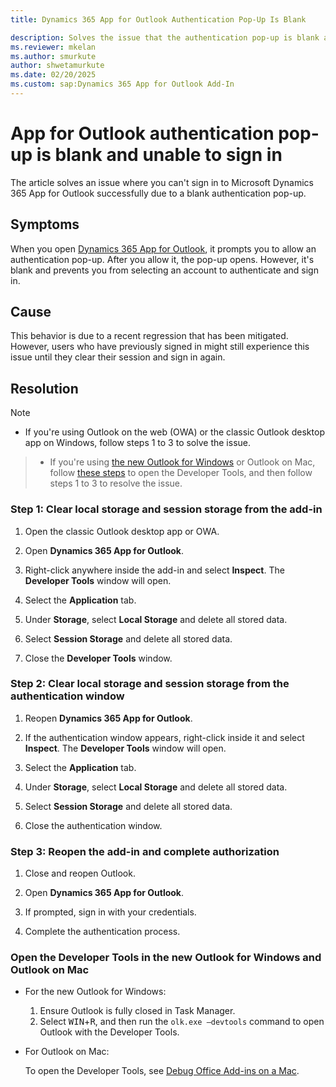 ```yaml
---
title: Dynamics 365 App for Outlook Authentication Pop-Up Is Blank
description: Solves the issue that the authentication pop-up is blank and you can't sign in to Dynamics 365 App for Outlook.
ms.reviewer: mkelan
ms.author: smurkute
author: shwetamurkute
ms.date: 02/20/2025
ms.custom: sap:Dynamics 365 App for Outlook Add-In
---
```

# App for Outlook authentication pop-up is blank and unable to sign in

The article solves an issue where you can't sign in to Microsoft Dynamics 365 App for Outlook successfully due to a blank authentication pop-up.

## Symptoms

When you open [Dynamics 365 App for Outlook](/dynamics365/outlook-app/overview), it prompts you to allow an authentication pop-up. After you allow it, the pop-up opens. However, it's blank and prevents you from selecting an account to authenticate and sign in.

## Cause

This behavior is due to a recent regression that has been mitigated. However, users who have previously signed in might still experience this issue until they clear their session and sign in again.

## Resolution

> [!NOTE]
>
> - If you're using Outlook on the web (OWA) or the classic Outlook desktop app on Windows, follow steps 1 to 3 to solve the issue.  
> - If you're using [the new Outlook for Windows](https://support.microsoft.com/office/switch-to-new-outlook-for-windows-f5fb9e26-af7c-4976-9274-61c6428344e7) or Outlook on Mac, follow [these steps](#open-the-developer-tools-in-the-new-outlook-for-windows-and-outlook-on-mac) to open the Developer Tools, and then follow steps 1 to 3 to resolve the issue.

### Step 1: Clear local storage and session storage from the add-in

1. Open the classic Outlook desktop app or OWA.
2. Open **Dynamics 365 App for Outlook**.
3. Right-click anywhere inside the add-in and select **Inspect**. The **Developer Tools** window will open.
4. Select the **Application** tab.
5. Under **Storage**, select **Local Storage** and delete all stored data.
6. Select **Session Storage** and delete all stored data.
7. Close the **Developer Tools** window.

### Step 2: Clear local storage and session storage from the authentication window

1. Reopen **Dynamics 365 App for Outlook**.
2. If the authentication window appears, right-click inside it and select **Inspect**. The **Developer Tools** window will open.
3. Select the **Application** tab.
4. Under **Storage**, select **Local Storage** and delete all stored data.
5. Select **Session Storage** and delete all stored data.
6. Close the authentication window.

### Step 3: Reopen the add-in and complete authorization

1. Close and reopen Outlook.
2. Open **Dynamics 365 App for Outlook**.
3. If prompted, sign in with your credentials.
4. Complete the authentication process.

### Open the Developer Tools in the new Outlook for Windows and Outlook on Mac

- For the new Outlook for Windows:

  1. Ensure Outlook is fully closed in Task Manager.
  2. Select <kbd>WIN</kbd>+<kbd>R</kbd>, and then run the `olk.exe –devtools` command to open Outlook with the Developer Tools.

- For Outlook on Mac:

  To open the Developer Tools, see [Debug Office Add-ins on a Mac](/office/dev/add-ins/testing/debug-office-add-ins-on-ipad-and-mac#debugging-with-safari-web-inspector-on-a-mac).
